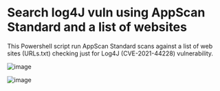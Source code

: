 # Search log4J vuln using AppScan Standard and a list of websites
This Powershell script run AppScan Standard scans against a list of web sites (URLs.txt) checking just for Log4J (CVE-2021-44228) vulnerability.

![image](https://user-images.githubusercontent.com/69405400/149555665-a4659326-b3a2-491b-b7d7-30c52769071f.png)


![image](https://user-images.githubusercontent.com/69405400/149555808-75893e5e-9ef1-48cf-8321-c6386ecbfa04.png)


